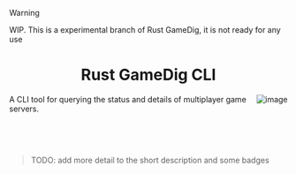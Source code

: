 > [!WARNING]  
> WIP. This is a experimental branch of Rust GameDig, it is not ready for any use

<h1 align="center">Rust GameDig CLI</h1>

<img align="right" src="https://github.com/user-attachments/assets/179d72f8-0c1f-4034-9852-b725254ece53" alt="image" />

A CLI tool for querying the status and details of multiplayer game servers.

&nbsp;

&nbsp;

> TODO: add more detail to the short description and some badges
